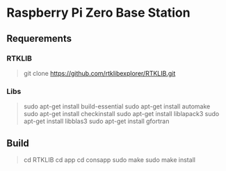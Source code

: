 # Raspberry Pi Zero Base Station

## Requerements

### RTKLIB

> git clone https://github.com/rtklibexplorer/RTKLIB.git

### Libs

> sudo apt-get install build-essential
> sudo apt-get install automake
> sudo apt-get install checkinstall
> sudo apt-get install liblapack3
> sudo apt-get install libblas3
> sudo apt-get install gfortran

## Build

> cd RTKLIB
> cd app
> cd consapp
> sudo make
> sudo make install